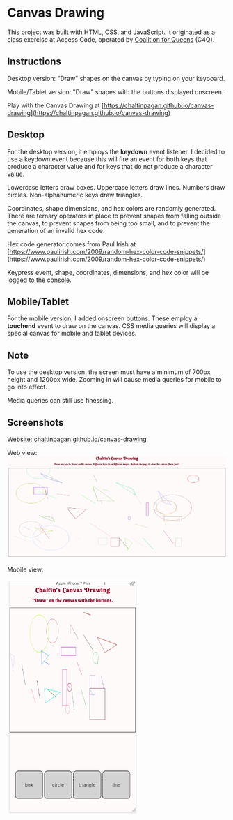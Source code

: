 # Canvas Drawing

This project was built with HTML, CSS, and JavaScript. It originated as a class exercise at Access Code, operated by [Coalition for Queens](https://www.c4q.nyc/) (C4Q).  

## Instructions

Desktop version: "Draw" shapes on the canvas by typing on your keyboard.

Mobile/Tablet version: "Draw" shapes with the buttons displayed onscreen.

Play with the Canvas Drawing at [https://chaltinpagan.github.io/canvas-drawing](https://chaltinpagan.github.io/canvas-drawing)

## Desktop

For the desktop version, it employs the **keydown** event listener. I decided to use a keydown event because this will fire an event for both keys that produce a character value and for keys that do not produce a character value.

Lowercase letters draw boxes.
Uppercase letters draw lines.
Numbers draw circles.
Non-alphanumeric keys draw triangles.

Coordinates, shape dimensions, and hex colors are randomly generated. There are ternary operators in place to prevent shapes from falling outside the canvas, to prevent shapes from being too small, and to prevent the generation of an invalid hex code.

Hex code generator comes from Paul Irish at [https://www.paulirish.com/2009/random-hex-color-code-snippets/](https://www.paulirish.com/2009/random-hex-color-code-snippets/)

Keypress event, shape, coordinates, dimensions, and hex color will be logged to the console.

## Mobile/Tablet

For the mobile version, I added onscreen buttons. These employ a **touchend** event to draw on the canvas. CSS media queries will display a special canvas for mobile and tablet devices.

## Note

To use the desktop version, the screen must have a minimum of 700px height and 1200px wide. Zooming in will cause media queries for mobile to go into effect.

Media queries can still use finessing.

## Screenshots

Website: [chaltinpagan.github.io/canvas-drawing](https://chaltinpagan.github.io/canvas-drawing)

Web view:
![Screenshot](/screenshots/canvas-drawing-screen-1.png)

Mobile view:

<img src="/screenshots/canvas-drawing-screen-2.png" alt="mobile" style="width: 300px">